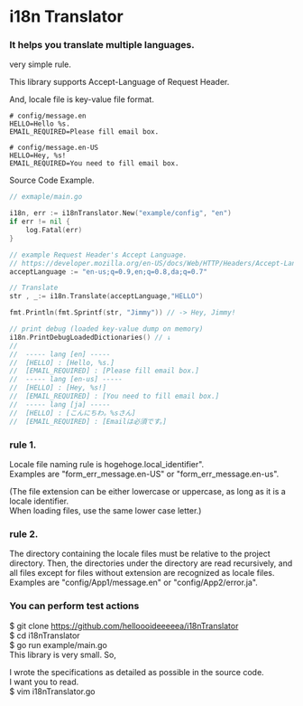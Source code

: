 # i18n Translator
### It helps you translate multiple languages.
very simple rule.

This library supports Accept-Language of Request Header.

And, locale file is key-value file format.

```
# config/message.en
HELLO=Hello %s.  
EMAIL_REQUIRED=Please fill email box.
```
```
# config/message.en-US
HELLO=Hey, %s!
EMAIL_REQUIRED=You need to fill email box.
```

Source Code Example.
```go
// exmaple/main.go

i18n, err := i18nTranslator.New("example/config", "en")
if err != nil {
    log.Fatal(err)
}

// example Request Header's Accept Language. 
// https://developer.mozilla.org/en-US/docs/Web/HTTP/Headers/Accept-Language
acceptLanguage := "en-us;q=0.9,en;q=0.8,da;q=0.7"

// Translate
str , _:= i18n.Translate(acceptLanguage,"HELLO")

fmt.Println(fmt.Sprintf(str, "Jimmy")) // -> Hey, Jimmy!

// print debug (loaded key-value dump on memory)
i18n.PrintDebugLoadedDictionaries() // ↓
//
//  ----- lang [en] -----
//  [HELLO] : [Hello, %s.]
//  [EMAIL_REQUIRED] : [Please fill email box.]
//  ----- lang [en-us] -----
//  [HELLO] : [Hey, %s!]
//  [EMAIL_REQUIRED] : [You need to fill email box.]
//  ----- lang [ja] -----
//  [HELLO] : [こんにちわ。%sさん]
//  [EMAIL_REQUIRED] : [Emailは必須です。]

```

### rule 1.
Locale file naming rule is hogehoge.local_identifier".  
Examples are "form_err_message.en-US" or "form_err_message.en-us".  

(The file extension can be either lowercase or uppercase, as long as it is a locale identifier.   
When loading files, use the same lower case letter.)

### rule 2.
The directory containing the locale files must be relative to the project directory.
Then, the directories under the directory are read recursively, and all files except for files without extension are recognized as locale files.  
Examples are "config/App1/message.en" or "config/App2/error.ja".

### You can perform test actions
$ git clone https://github.com/helloooideeeeea/i18nTranslator  
$ cd i18nTranslator   
$ go run example/main.go   
This library is very small. So,  

I wrote the specifications as detailed as possible in the source code.   
I want you to read.    
$ vim i18nTranslator.go   

